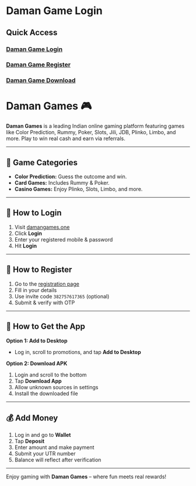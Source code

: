 # Daman Game Login

## Quick Access
### [Daman Game Login](https://damanclub.in/#/register?invitationCode=382757617365)
### [Daman Game Register](https://damanclub.in/#/register?invitationCode=382757617365)
### [Daman Game Download](https://damanclub.in/#/register?invitationCode=382757617365)

# Daman Games 🎮

**Daman Games** is a leading Indian online gaming platform featuring games like Color Prediction, Rummy, Poker, Slots, Jili, JDB, Plinko, Limbo, and more. Play to win real cash and earn via referrals.

---

## 🎲 Game Categories

- **Color Prediction:** Guess the outcome and win.
- **Card Games:** Includes Rummy & Poker.
- **Casino Games:** Enjoy Plinko, Slots, Limbo, and more.

---

## 🔐 How to Login

1. Visit [damangames.one](https://damangames.one)
2. Click **Login**
3. Enter your registered mobile & password
4. Hit **Login**

---

## 📝 How to Register

1. Go to the [registration page](https://damangames.one)
2. Fill in your details
3. Use invite code `382757617365` (optional)
4. Submit & verify with OTP

---

## 📲 How to Get the App

**Option 1: Add to Desktop**
- Log in, scroll to promotions, and tap **Add to Desktop**

**Option 2: Download APK**
1. Login and scroll to the bottom
2. Tap **Download App**
3. Allow unknown sources in settings
4. Install the downloaded file

---

## 💰 Add Money

1. Log in and go to **Wallet**
2. Tap **Deposit**
3. Enter amount and make payment
4. Submit your UTR number
5. Balance will reflect after verification

---

Enjoy gaming with **Daman Games** – where fun meets real rewards!
